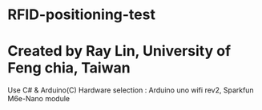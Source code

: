 # RFID-positioning-test
# Created by Ray Lin, University of Feng chia, Taiwan
Use C# & Arduino(C)
Hardware selection : Arduino uno wifi rev2, Sparkfun M6e-Nano module
